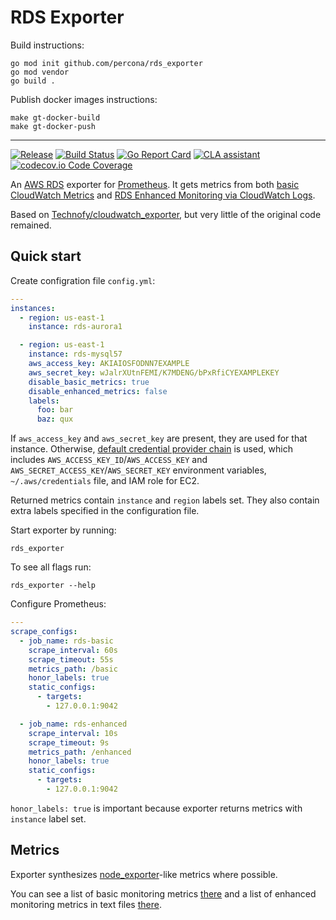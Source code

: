 # RDS Exporter

Build instructions:

```
go mod init github.com/percona/rds_exporter
go mod vendor
go build .
```

Publish docker images instructions:

```
make gt-docker-build
make gt-docker-push
```

---

[![Release](https://img.shields.io/github/release/percona/rds_exporter.svg?style=flat)](https://github.com/percona/rds_exporter/releases/latest)
[![Build Status](https://travis-ci.com/percona/rds_exporter.svg?branch=master)](https://travis-ci.com/percona/rds_exporter)
[![Go Report Card](https://goreportcard.com/badge/github.com/percona/rds_exporter)](https://goreportcard.com/report/github.com/percona/rds_exporter)
[![CLA assistant](https://cla-assistant.percona.com/readme/badge/percona/rds_exporter)](https://cla-assistant.percona.com/percona/rds_exporter)
[![codecov.io Code Coverage](https://img.shields.io/codecov/c/github/percona/rds_exporter.svg?maxAge=2592000)](https://codecov.io/github/percona/rds_exporter?branch=master)

An [AWS RDS](https://aws.amazon.com/ru/rds/) exporter for [Prometheus](https://github.com/prometheus/prometheus).
It gets metrics from both [basic CloudWatch Metrics](https://docs.aws.amazon.com/AmazonRDS/latest/UserGuide/MonitoringOverview.html)
and [RDS Enhanced Monitoring via CloudWatch Logs](https://docs.aws.amazon.com/AmazonRDS/latest/UserGuide/USER_Monitoring.OS.html).

Based on [Technofy/cloudwatch_exporter](https://github.com/Technofy/cloudwatch_exporter),
but very little of the original code remained.

## Quick start

Create configration file `config.yml`:

```yaml
---
instances:
  - region: us-east-1
    instance: rds-aurora1

  - region: us-east-1
    instance: rds-mysql57
    aws_access_key: AKIAIOSFODNN7EXAMPLE
    aws_secret_key: wJalrXUtnFEMI/K7MDENG/bPxRfiCYEXAMPLEKEY
    disable_basic_metrics: true
    disable_enhanced_metrics: false
    labels:
      foo: bar
      baz: qux
```

If `aws_access_key` and `aws_secret_key` are present, they are used for that instance.
Otherwise, [default credential provider chain](https://docs.aws.amazon.com/sdk-for-go/v1/developer-guide/configuring-sdk.html#specifying-credentials)
is used, which includes `AWS_ACCESS_KEY_ID`/`AWS_ACCESS_KEY` and `AWS_SECRET_ACCESS_KEY`/`AWS_SECRET_KEY` environment variables, `~/.aws/credentials` file,
and IAM role for EC2.

Returned metrics contain `instance` and `region` labels set. They also contain extra labels specified in the configuration file.

Start exporter by running:
```
rds_exporter
```

To see all flags run:
```
rds_exporter --help
```

Configure Prometheus:

```yaml
---
scrape_configs:
  - job_name: rds-basic
    scrape_interval: 60s
    scrape_timeout: 55s
    metrics_path: /basic
    honor_labels: true
    static_configs:
      - targets:
        - 127.0.0.1:9042

  - job_name: rds-enhanced
    scrape_interval: 10s
    scrape_timeout: 9s
    metrics_path: /enhanced
    honor_labels: true
    static_configs:
      - targets:
        - 127.0.0.1:9042
```

`honor_labels: true` is important because exporter returns metrics with `instance` label set.

## Metrics

Exporter synthesizes [node_exporter](https://github.com/prometheus/node_exporter)-like metrics where possible.

You can see a list of basic monitoring metrics [there](https://github.com/percona/rds_exporter/blob/master/basic/testdata/all.txt)
and a list of enhanced monitoring metrics in text files [there](https://github.com/percona/rds_exporter/tree/master/enhanced/testdata).
